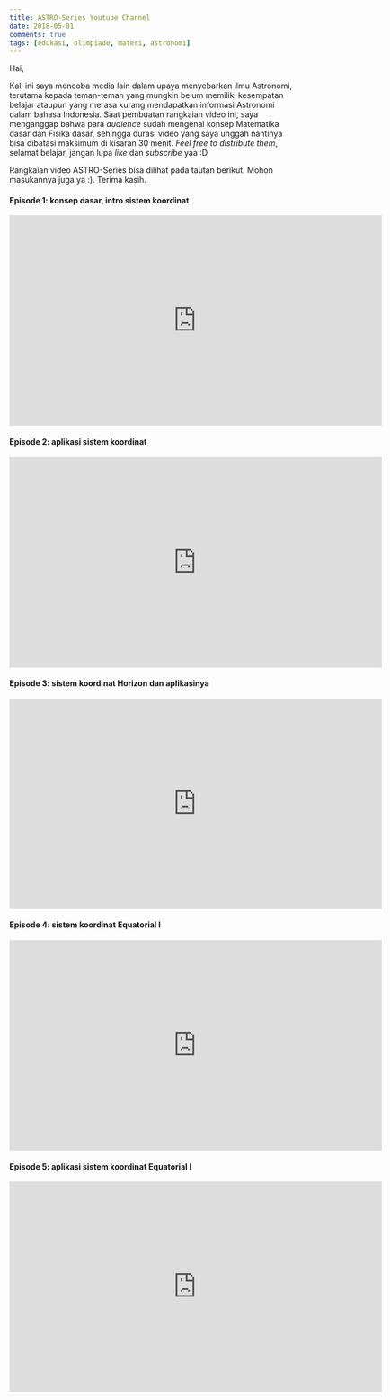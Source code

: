 ```yaml
---
title: ASTRO-Series Youtube Channel
date: 2018-05-01
comments: true
tags: [edukasi, olimpiade, materi, astronomi]
---
```


Hai,

Kali ini saya mencoba media lain dalam upaya menyebarkan ilmu Astronomi, terutama kepada teman-teman yang mungkin belum memiliki kesempatan belajar ataupun yang merasa kurang mendapatkan informasi Astronomi dalam bahasa Indonesia. Saat pembuatan rangkaian video ini, saya menganggap bahwa para _audience_ sudah mengenal konsep Matematika dasar dan Fisika dasar, sehingga durasi video yang saya unggah nantinya bisa dibatasi maksimum di kisaran 30 menit. _Feel free to distribute them_, selamat belajar, jangan lupa _like_ dan _subscribe_ yaa :D

Rangkaian video ASTRO-Series bisa dilihat pada tautan berikut. Mohon masukannya juga ya :). Terima kasih.

#### Episode 1: konsep dasar, intro sistem koordinat
<iframe width="663" height="374" src="https://www.youtube.com/embed/i-E34Yhfs1U" frameborder="0" allow="accelerometer; autoplay; encrypted-media; gyroscope; picture-in-picture" allowfullscreen></iframe>


#### Episode 2: aplikasi sistem koordinat
<iframe width="663" height="374" src="https://www.youtube.com/embed/24EaSdpmbXE" frameborder="0" allow="accelerometer; autoplay; encrypted-media; gyroscope; picture-in-picture" allowfullscreen></iframe>


#### Episode 3: sistem koordinat Horizon dan aplikasinya
<iframe width="663" height="374" src="https://www.youtube.com/embed/gIfoGiCOmRo" frameborder="0" allow="accelerometer; autoplay; encrypted-media; gyroscope; picture-in-picture" allowfullscreen></iframe>


#### Episode 4: sistem koordinat Equatorial I
<iframe width="663" height="374" src="https://www.youtube.com/embed/CQbOUKX4v-Q" frameborder="0" allow="accelerometer; autoplay; encrypted-media; gyroscope; picture-in-picture" allowfullscreen></iframe>


#### Episode 5: aplikasi sistem koordinat Equatorial I
<iframe width="663" height="374" src="https://www.youtube.com/embed/-UkI1AVA-J4" frameborder="0" allow="accelerometer; autoplay; encrypted-media; gyroscope; picture-in-picture" allowfullscreen></iframe>